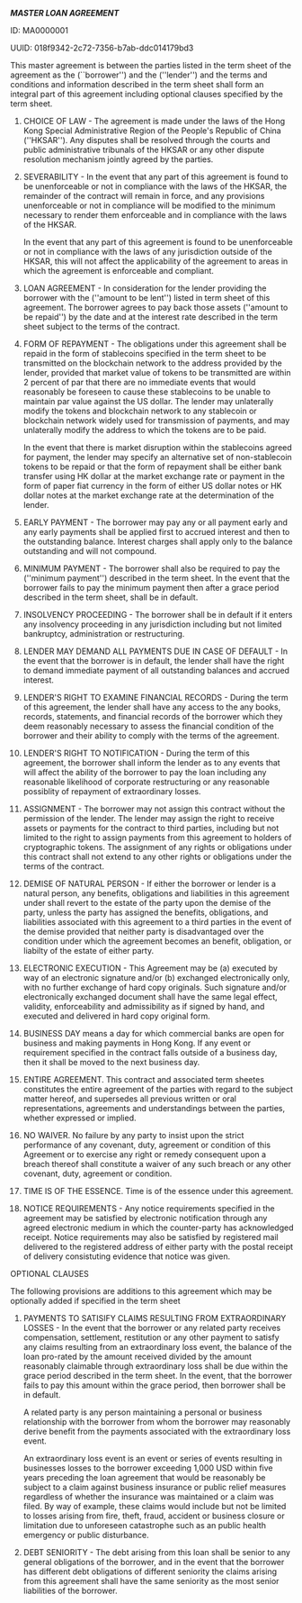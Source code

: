 ***MASTER LOAN AGREEMENT***

ID: MA0000001

UUID: 018f9342-2c72-7356-b7ab-ddc014179bd3

This master agreement is between the parties listed in the term sheet of
the agreement as the (``borrower'') and the (''lender'') and the terms
and conditions and information described in the term sheet shall form an
integral part of this agreement including optional clauses specified
by the term sheet.

1. CHOICE OF LAW - The agreement is made under the laws of the Hong
Kong Special Administrative Region of the People's Republic of China
(''HKSAR'').  Any disputes shall be resolved through the courts and
public administrative tribunals of the HKSAR or any other dispute
resolution mechanism jointly agreed by the parties.

2. SEVERABILITY - In the event that any part of this agreement is
found to be unenforceable or not in compliance with the laws of the
HKSAR, the remainder of the contract will remain in force, and any
provisions unenforceable or not in compliance will be modified to the
minimum necessary to render them enforceable and in compliance with
the laws of the HKSAR.

    In the event that any part of this agreement is found to be
unenforceable or not in compliance with the laws of any jurisdiction
outside of the HKSAR, this will not affect the applicability of the
agreement to areas in which the agreement is enforceable and
compliant.

3. LOAN AGREEMENT - In consideration for the lender providing the
borrower with the (''amount to be lent'') listed in term sheet of this
agreement.  The borrower agrees to pay back those assets (''amount to
be repaid'') by the date and at the interest rate described in the
term sheet subject to the terms of the contract.

4. FORM OF REPAYMENT - The obligations under this agreement shall be
repaid in the form of stablecoins specified in the term sheet to be
transmitted on the blockchain network to the address provided by the
lender, provided that market value of tokens to be transmitted are
within 2 percent of par that there are no immediate events that would
reasonably be foreseen to cause these stablecoins to be unable to
maintain par value against the US dollar. The lender may unlaterally
modify the tokens and blockchain network to any stablecoin or
blockchain network widely used for transmission of payments, and may
unlaterally modify the address to which the tokens are to be paid.

    In the event that there is market disruption within the stablecoins
agreed for payment, the lender may specify an alternative set of
non-stablecoin tokens to be repaid or that the form of repayment shall
be either bank transfer using HK dollar at the market exchange rate or
payment in the form of paper fiat currency in the form of either US
dollar notes or HK dollar notes at the market exchange rate at the
determination of the lender.

5. EARLY PAYMENT - The borrower may pay any or all payment early and
any early payments shall be applied first to accrued interest and then
to the outstanding balance.  Interest charges shall apply only to the
balance outstanding and will not compound.

6. MINIMUM PAYMENT - The borrower shall also be required to pay the
(''minimum payment'') described in the term sheet.  In the event that the
borrower fails to pay the minimum payment then after a grace period
described in the term sheet, shall be in default.

7. INSOLVENCY PROCEEDING - The borrower shall be in default if it
enters any insolvency proceeding in any jurisdiction including but not
limited bankruptcy, administration or restructuring.

8. LENDER MAY DEMAND ALL PAYMENTS DUE IN CASE OF DEFAULT - In the
event that the borrower is in default, the lender shall have the right
to demand immediate payment of all outstanding balances and accrued
interest.

9. LENDER'S RIGHT TO EXAMINE FINANCIAL RECORDS - During the term of
this agreement, the lender shall have any access to the any books,
records, statements, and financial records of the borrower which they
deem reasonably necessary to assess the financial condition of the
borrower and their ability to comply with the terms of the agreement.

10. LENDER'S RIGHT TO NOTIFICATION - During the term of this
agreement, the borrower shall inform the lender as to any events that
will affect the ability of the borrower to pay the loan including any
reasonable likelihood of corporate restructuring or any reasonable
possiblity of repayment of extraordinary losses.

11. ASSIGNMENT - The borrower may not assign this contract without the
permission of the lender.  The lender may assign the right to receive
assets or payments for the contract to third parties, including but
not limited to the right to assign payments from this agreement to
holders of cryptographic tokens.  The assignment of any rights or
obligations under this contract shall not extend to any other rights
or obligations under the terms of the contract.

12. DEMISE OF NATURAL PERSON - If either the borrower or lender is a
natural person, any benefits, obligations and liabilities in this
agreement under shall revert to the estate of the party upon the
demise of the party, unless the party has assigned the benefits,
obligations, and liabilities associated with this agreement to a third
parties in the event of the demise provided that neither party is
disadvantaged over the condition under which the agreement becomes an
benefit, obligation, or liabilty of the estate of either party.

13. ELECTRONIC EXECUTION - This Agreement may be (a) executed by way
of an electronic signature and/or (b) exchanged electronically only,
with no further exchange of hard copy originals. Such signature and/or
electronically exchanged document shall have the same legal effect,
validity, enforceability and admissibility as if signed by hand, and
executed and delivered in hard copy original form.

14. BUSINESS DAY means a day for which commercial banks are open for
business and making payments in Hong Kong.  If any event or
requirement specified in the contract falls outside of a business day,
then it shall be moved to the next business day.

15. ENTIRE AGREEMENT. This contract and associated term sheetes constitutes
the entire agreement of the parties with regard to the subject matter
hereof, and supersedes all previous written or oral representations,
agreements and understandings between the parties, whether expressed
or implied.

16. NO WAIVER. No failure by any party to insist upon the strict
performance of any covenant, duty, agreement or condition of this
Agreement or to exercise any right or remedy consequent upon a breach
thereof shall constitute a waiver of any such breach or any other
covenant, duty, agreement or condition.

17. TIME IS OF THE ESSENCE.  Time is of the essence under this
agreement.

18. NOTICE REQUIREMENTS - Any notice requirements specified in the
agreement may be satisfied by electronic notification through any
agreed electronic medium in which the counter-party has acknowledged
receipt.  Notice requirements may also be satisfied by registered mail
delivered to the registered address of either party with the postal
receipt of delivery consistuting evidence that notice was given.

OPTIONAL CLAUSES

The following provisions are additions to this agreement which may be
optionally added if specified in the term sheet

1.  PAYMENTS TO SATISIFY CLAIMS RESULTING FROM EXTRAORDINARY LOSSES -
In the event that the borrower or any related party receives
compensation, settlement, restitution or any other payment to satisfy
any claims resulting from an extraordinary loss event, the balance of
the loan pro-rated by the amount received divided by the amount
reasonably claimable through extraordinary loss shall be due within
the grace period described in the term sheet.  In the event, that the
borrower fails to pay this amount within the grace period, then
borrower shall be in default.

    A related party is any person maintaining a personal or business
relationship with the borrower from whom the borrower may reasonably
derive benefit from the payments associated with the extraordinary
loss event.

    An extraordinary loss event is an event or series of events
resulting in businesses losses to the borrower exceeding 1,000 USD
within five years preceding the loan agreement that would be
reasonably be subject to a claim against business insurance or public
relief measures regardless of whether the insurance was maintained or
a claim was filed.  By way of example, these claims would include but
not be limited to losses arising from fire, theft, fraud, accident or
business closure or limitation due to unforeseen catastrophe such as
an public health emergency or public disturbance.

2.  DEBT SENIORITY - The debt arising from this loan shall be senior to
any general obligations of the borrower, and in the event that the
borrower has different debt obligations of different seniority the
claims arising from this agreement shall have the same seniority as
the most senior liabilities of the borrower.

